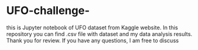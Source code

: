 # UFO-challenge-
this is Jupyter notebook of UFO dataset from Kaggle website. In this repository you can find .csv file with dataset and my data analysis results.
Thank you for review. If you have any questions, I am free to discuss
